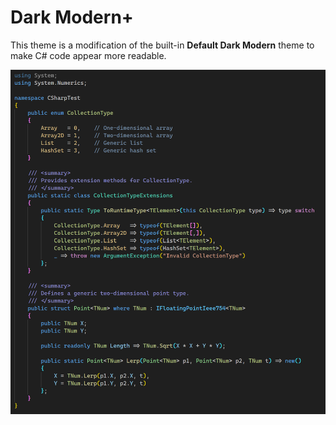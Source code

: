# Dark Modern+
This theme is a modification of the built-in **Default Dark Modern** theme to make C# code appear more readable.

![Preview](Preview.png)
